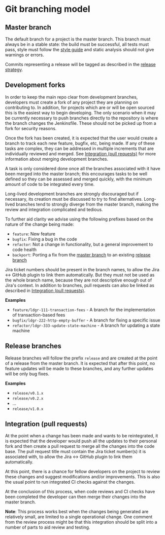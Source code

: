 # Git branching model

## Master branch

The default branch for a project is the master branch. This branch must always be in a stable state: the build must be successful, all tests must pass, style must follow the [style guide](cplusplus-style-guide.md) and static analysis should not give warnings or errors.

Commits representing a release will be tagged as described in the [release strategy](release-strategy.md#tagging-and-version-numbers).


## Development forks

In order to keep the main repo clear from development branches, developers must create a fork of any project they are planning on contributing to. In addition, for projects which are or will be open sourced this is the easiest way to begin developing.
The only scenario when it may be currently necessary to push branches directly to the repository is where the branch changes the Jenkinsfile. These should not be picked up from a fork for security reasons.

Once the fork has been created, it is expected that the user would create a branch to track each new feature, bugfix, etc,  being made. If any of these tasks are complex, they can be addressed in multiple increments that are individually reviewed and merged. See [Integration (pull requests)](#integration-pull-requests) for more information about merging development branches.

A task is only considered done once all the branches associated with it have been merged into the master branch; this encourages tasks to be well defined so they can be assessed and merged quickly, with the minimum amount of code to be integrated every time.

Long-lived development branches are strongly discouraged but if necessary, its creation must be discussed to try to find alternatives. Long-lived branches tend to strongly diverge from the master branch, making the review and integration complicated and tedious.

To further aid clarity we advise using the following prefixes based on the nature of the change being made:

 * `feature`: New feature
 * `bugfix`: Fixing a bug in the code
 * `refactor`: Not a change in functionality, but a general improvement to code health
 * `backport`: Porting a fix from the [master branch](#master-branch) to an existing [release branch](#release-branches)

Jira ticket numbers should be present in the branch names, to allow the Jira <-> GitHub plugin to link them automatically. But they must not be used as the whole branch name, because they are not descriptive enough out of Jira's context. In addition to branches, pull requests can also be linked as described in [Integration (pull requests)](#integration-pull-requests).

**Examples**

 * `feature/ldgr-111-transaction-fees` - A branch for the implementation of transaction-based fees
 * `bugfix/ldgr-222-http-empty-buffer` - A branch for fixing a specific issue
 * `refactor/ldgr-333-update-state-machine` - A branch for updating a state machine


## Release branches

Release branches will follow the prefix `release` and are created at the point of a release from the master branch. It is expected that after this point, no feature updates will be made to these branches, and any further updates will be only bug fixes.

**Examples**

 * `release/v0.1.x`
 * `release/v0.2.x`
 * ...
 * `release/v1.0.x`


## Integration (pull requests)

At the point when a change has been made and wants to be reintegrated, it is expected that the developer would push all the updates to their personal fork and then create a pull request to merge all the changes into the code base. The pull request title must contain the Jira ticket number(s) it is associated with, to allow the Jira <-> GitHub plugin to link them automatically.

At this point, there is a chance for fellow developers on the project to review these changes and suggest modifications and/or improvements. This is also the usual point to run integrated CI checks against the changes.

At the conclusion of this process, when code reviews and CI checks have been completed the developer can then merge their changes into the master branch.

**Note**: This process works best when the changes being generated are relatively small, are limited to a single operational change. One comment from the review process might be that this integration should be split into a number of parts to aid review and testing.
